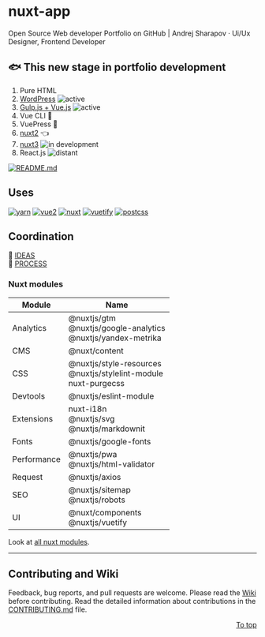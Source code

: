 # nuxt-app

Open Source Web developer Portfolio on GitHub | Andrej Sharapov · Ui/Ux Designer, Frontend Developer

## :fish: This new stage in portfolio development

1. Pure HTML
2. [WordPress][wp] ![active]
3. [Gulp.js + Vue.js][gulp] ![active]
4. Vue CLI :feet:
5. VuePress :feet:
6. [nuxt2][nuxt2] :point_left:
7. [nuxt3][nuxt3] ![in development]
8. React.js ![distant]

[![README.md][preview]](/README.md)

## Uses

[![yarn][yarn-image]][yarn]
[![vue2][vue-image]][vue]
[![nuxt][nuxt-image]][nuxt]
[![vuetify][vuetify-image]][vuetify]
[![postcss][postcss-image]][postcss]

## Coordination

:orange_book: [IDEAS][ideas]  
:blue_book: [PROCESS][projects]

### Nuxt modules

| Module      | Name                                                                     |
| ----------- | ------------------------------------------------------------------------ |
| Analytics   | @nuxtjs/gtm<br />@nuxtjs/google-analytics<br />@nuxtjs/yandex-metrika    |
| CMS         | @nuxt/content                                                            |
| CSS         | @nuxtjs/style-resources<br />@nuxtjs/stylelint-module<br />nuxt-purgecss |
| Devtools    | @nuxtjs/eslint-module                                                    |
| Extensions  | nuxt-i18n<br />@nuxtjs/svg<br />@nuxtjs/markdownit                       |
| Fonts       | @nuxtjs/google-fonts                                                     |
| Performance | @nuxtjs/pwa<br />@nuxtjs/html-validator                                  |
| Request     | @nuxtjs/axios                                                            |
| SEO         | @nuxtjs/sitemap<br />@nuxtjs/robots                                      |
| UI          | @nuxt/components<br />@nuxtjs/vuetify                                    |

Look at [all nuxt modules][modules].

---

## Contributing and Wiki

Feedback, bug reports, and pull requests are welcome. Please read the [Wiki][wiki] before contributing. Read the detailed information about contributions in the [CONTRIBUTING.md][contributing] file.

<p align="right">
  <a href="#uses">To top</a>
</p>

[preview]: https://sharapov.dev/README.png
[wp]: https://madeas.ru
[gulp]: https://github.com/andrejsharapov/andrejsharapov.github.io
[nuxt2]: https://github.com/andrejsharapov/nuxt-app
[nuxt3]: https://github.com/andrejsharapov/nuxt3-app
[active]: https://img.shields.io/badge/active-4a4848.svg
[in development]: https://img.shields.io/badge/in_development-40ce87.svg
[distant]: https://img.shields.io/badge/in_the_distant_future...-61dafb.svg
[ideas]: ../../discussions/31
[projects]: ../../projects/2
[yarn]: https://yarnpkg.com/
[yarn-image]: https://img.shields.io/badge/yarn-1.22.x-2c8ebb.svg
[vue]: https://vuejs.org
[vue-image]: https://img.shields.io/badge/vue-2.6.x-41b883.svg
[nuxt]: https://nuxtjs.org/
[nuxt-image]: https://img.shields.io/badge/nuxt-2.15.x-108775.svg
[vuetify]: https://vuetifyjs.com/en/
[vuetify-image]: https://img.shields.io/badge/vuetify-2.4.x-1697f6.svg?
[modules]: https://modules.nuxtjs.org/
[wiki]: ../../wiki
[contributing]: https://github.com/andrejsharapov/nuxt-app/blob/master/CONTRIBUTING.md
[postcss]: https://postcss.org/
[postcss-image]: https://img.shields.io/badge/postcss-7.0.x-dd3a0a.svg
